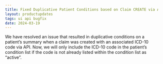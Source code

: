 ```yaml
---
title: Fixed Duplicative Patient Conditions based on Claim CREATE via API
layout: productupdates
tags: ui api bugfix
date: 2024-03-19
---
```

We have resolved an issue that resulted in duplicative conditions on a patient’s summary when a claim was created with an associated ICD-10 code via API. Now, we will only include the ICD-10 code in the patient’s condition list if the code is not already listed within the condition list as “active”.
